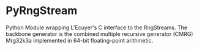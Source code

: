 # PyRngStream
Python Module wrapping L'Ecuyer's C interface to the RngStreams. The backbone generator is the combined multiple recursive generator (CMRG) Mrg32k3a implemented in 64-bit floating-point arithmetic.
